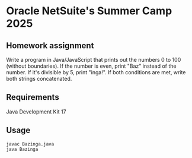 # Oracle NetSuite's Summer Camp 2025

## Homework assignment
Write a program in Java/JavaScript that  prints out the numbers 0 to 100 (without boundaries). If the number is even, print "Baz" instead of the number. If it's divisible by 5,  print "inga!". If both conditions are met, write both strings concatenated.

## Requirements
Java Development Kit 17

## Usage
<code>javac Bazinga.java</code>\
<code>java Bazinga</code>
